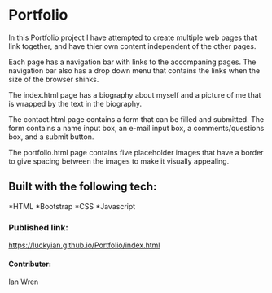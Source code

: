 # Portfolio

In this Portfolio project I have attempted to create multiple web pages that link together, and have thier own content independent of the other pages.

Each page has a navigation bar with links to the accompaning pages.  The navigation bar also has a drop down menu that contains the links when the size of the browser shinks.

The index.html page has a biography about myself and a picture of me that is wrapped by the text in the biography.

The contact.html page contains a form that can be filled and submitted.  The form contains a name input box, an e-mail input box, a comments/questions box, and a submit button.

The portfolio.html page contains five placeholder images that have a border to give spacing between the images to make it visually appealing.

## Built with the following tech:

*HTML
*Bootstrap
*CSS
*Javascript


### Published link:
https://luckyian.github.io/Portfolio/index.html

#### Contributer:

Ian Wren
